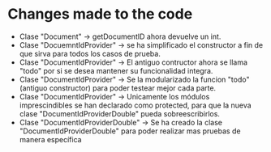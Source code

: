 # Changes made to the code
- Clase "Document" -> getDocumentID ahora devuelve un int.
- Clase "DocuemntIdProvider" -> se ha simplificado el constructor a fin de que sirva para todos los casos de prueba.
- Clase "DocumentIdProvider" -> El antiguo contructor ahora se llama "todo" por si se desea mantener su funcionalidad integra.
- Clase "DocumentIdProvider" -> Se la modularizado la funcion "todo" (antiguo constructor) para poder testear mejor cada parte.
- Clase "DocumentIdProvider" -> Unicamente los módulos imprescindibles se han declarado como protected, para que la nueva clase "DocumentIdProviderDouble" pueda sobreescribirlos.
- Clase "DocumentIdProviderDouble" -> Se ha creado la clase "DocumentIdProviderDouble" para poder realizar mas pruebas de manera específica
